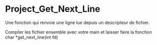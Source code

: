 # Project_Get_Next_Line

Une fonction qui renvoie une ligne lue depuis un descripteur de fichier.

Compiler les fichier ensemble avec votre main et laisser faire la fonction char	*get_next_line(int fd)
